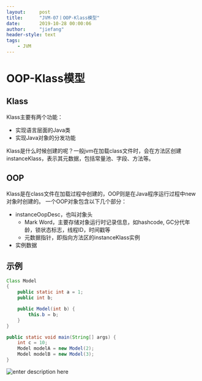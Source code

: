 ```yaml
---
layout:     post
title:      "JVM-07丨OOP-Klass模型"
date:       2019-10-28 00:00:06
author:     "jiefang"
header-style: text
tags:
    - JVM
---
```

# OOP-Klass模型
## Klass
Klass主要有两个功能：
- 实现语言层面的Java类
- 实现Java对象的分发功能

Klass是什么时候创建的呢？一般jvm在加载class文件时，会在方法区创建instanceKlass，表示其元数据，包括常量池、字段、方法等。
## OOP
Klass是在class文件在加载过程中创建的，OOP则是在Java程序运行过程中new对象时创建的。
一个OOP对象包含以下几个部分：

- instanceOopDesc，也叫对象头
	- Mark Word，主要存储对象运行时记录信息，如hashcode, GC分代年龄，锁状态标志，线程ID，时间戳等
    - 元数据指针，即指向方法区的instanceKlass实例 
- 实例数据
## 示例
```java
Class Model
{
    public static int a = 1;
    public int b;

    public Model(int b) {
        this.b = b;
    }
}

public static void main(String[] args) {
    int c = 10;
    Model modelA = new Model(2);
    Model modelB = new Model(3);
}
```
![enter description here](https://s2.ax1x.com/2019/10/17/KA8HnU.png)